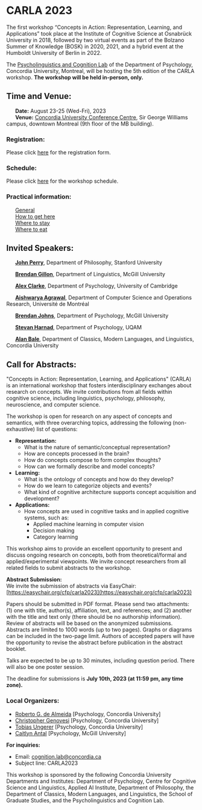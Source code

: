 [comment]: <> (<p float="center">)
[comment]: <> (<img align="center" src="/CARLA/carla_workshop/logos.PNG" width="70%" />)
[comment]: <> (</p>)


# CARLA 2023
[comment]: <> ( ### CARLA 2023 goes fully in-person.)

The first workshop “Concepts in Action: Representation, Learning, and Applications” took place at the Institute of Cognitive Science at Osnabrück University in 2018, followed by two virtual events as part of the Bolzano Summer of Knowledge (BOSK) in 2020, 2021, and a hybrid event at the Humboldt University of Berlin in 2022. 

The <a href="https://psycholinguistics.weebly.com">Psycholinguistics and Cognition Lab</a> of the Department of Psychology, Concordia University, Montreal, will be hosting the 5th edition of the CARLA workshop. **The workshop will be held in-person, only.**

## Time and Venue:

&nbsp; &nbsp; &nbsp; **Date:** August 23-25 (Wed-Fri), 2023 <br/>
&nbsp; &nbsp; &nbsp; **Venue:** [Concordia University Conference Centre](https://www.google.com/maps/place/John+Molson+School+of+Business/@45.495495,-73.5813604,17z/data=!3m1!4b1!4m6!3m5!1s0x4cc91a6bad497fd7:0x4ea79f8c53ebda6c!8m2!3d45.495495!4d-73.5791717!16zL20vMGJzbDI5?entry=ttu), Sir George Williams campus, downtown Montreal (9th floor of the MB building). <br/>

### Registration:

Please click [here](https://forms.gle/rq4LHfLGgbYvjY6R8) for the registration form.

### Schedule:

Please click [here](carla_2023_schedule.md) for the workshop schedule.

### Practical information:

&nbsp; &nbsp; &nbsp; [General](carla_2023_general.md)<br/>
&nbsp; &nbsp; &nbsp; [How to get here](carla_2023_venue.md)<br/>
&nbsp; &nbsp; &nbsp; [Where to stay](carla_2023_accommodation.md)<br/>
&nbsp; &nbsp; &nbsp; [Where to eat](carla_2023_food.md)<br/>

## Invited Speakers: 

&nbsp; &nbsp; &nbsp; [**John Perry**](http://www.john.jperry.net/), Department of Philosophy, Stanford University

&nbsp; &nbsp; &nbsp; [**Brendan Gillon**](https://webpages.mcgill.ca/staff/group3/bgillo/web/index.htm), Department of Linguistics, McGill University

&nbsp; &nbsp; &nbsp; [**Alex Clarke**](https://sites.google.com/site/alexclarkebrains/projects?authuser=0), Department of Psychology, University of Cambridge 

&nbsp; &nbsp; &nbsp; [**Aishwarya Agrawal**](https://www.iro.umontreal.ca/~agrawal/), Department of Computer Science and Operations Research, Université de Montréal

&nbsp; &nbsp; &nbsp; [**Brendan Johns**](https://btjohns.com/people), Department of Psychology, McGill University

&nbsp; &nbsp; &nbsp; [**Stevan Harnad**](https://professeurs.uqam.ca/professeur/harnad.stevan/), Department of Psychology, UQAM

&nbsp; &nbsp; &nbsp; [**Alan Bale**](https://alanbale.concordialinguistics.org/), Department of Classics, Modern Languages, and Linguistics, Concordia University

## Call for Abstracts:

"Concepts in Action: Representation, Learning, and Applications" (CARLA) is an international workshop that fosters interdisciplinary exchanges about research on concepts. We invite contributions from all fields within cognitive science, including linguistics, psychology, philosophy, neuroscience, and computer science.

The workshop is open for research on any aspect of concepts and semantics, with three overarching topics, addressing the following (non-exhaustive) list of questions:

- **Representation:** 
    - What is the nature of semantic/conceptual representation?
    - How are concepts processed in the brain?
    - How do concepts compose to form complex thoughts?
    - How can we formally describe and model concepts?
- **Learning:**
    - What is the ontology of concepts and how do they develop?
    - How do we learn to categorize objects and events?
    - What kind of cognitive architecture supports concept acquisition and development?
- **Applications:**
    - How concepts are used in cognitive tasks and in applied cognitive systems, such as:
        - Applied machine learning in computer vision
        - Decision making
        - Category learning
    
This workshop aims to provide an excellent opportunity to present and discuss ongoing research on concepts, both from theoretical/formal and applied/experimental viewpoints. We invite concept researchers from all related fields to submit abstracts to the workshop.

**Abstract Submission:** <br/>
We invite the submission of abstracts via EasyChair: [https://easychair.org/cfp/carla2023](https://easychair.org/cfp/carla2023)

Papers should be submitted in PDF format. Please send two attachments: (1) one with title, author(s), affiliation, text, and references; and (2) another with the title and text only (there should be no authorship information). Review of abstracts will be based on the anonymized submissions. Abstracts are limited to 1000 words (up to two pages). Graphs or diagrams can be included in the two-page limit. Authors of accepted papers will have the opportunity to revise the abstract before publication in the abstract booklet.

Talks are expected to be up to 30 minutes, including question period. There will also be one poster session.

The deadline for submissions is **July 10th, 2023 (at 11:59 pm, any time zone).**

### Local Organizers: ###
- [Roberto G. de Almeida](https://psycholinguistics.weebly.com/roberto-g-de-almeida.html) [Psychology, Concordia University]
- [Christopher Genovesi](https://psycholinguistics.weebly.com/people.html) [Psychology, Concordia University]
- [Tobias Ungerer](https://tungerer.github.io/) [Psychology, Concordia University]
- [Caitlyn Antal](https://psycholinguistics.weebly.com/caitlyn-antal.html) [Psychology, McGill University]

**For inquiries:** 
- Email: <a href="mailto:cognition.lab@concordia.ca">cognition.lab@concordia.ca</a>
- Subject line: CARLA2023

This workshop is sponsored by the following Concordia University Departments and Institutes: Department of Psychology, Centre for Cognitive Science and Linguistics, Applied AI Institute, Department of Philosophy, the Department of Classics, Modern Languages, and Linguistics, the School of Graduate Studies, and the Psycholinguistics and Cognition Lab.
